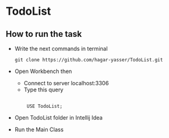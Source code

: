 # TodoList
## How to run the task
* Write the next commands in terminal 
  ```
  git clone https://github.com/hagar-yasser/TodoList.git

  ```
* Open Workbench then 
  * Connect to server localhost:3306
  * Type this query
     ```
     
      USE TodoList;
     
     ```
  
* Open TodoList folder in Intellij Idea
* Run the Main Class

